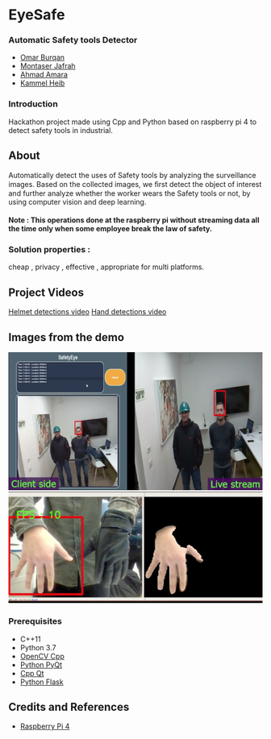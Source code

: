 # EyeSafe 

### Automatic Safety tools Detector

* [Omar Burqan](https://github.com/omarburqan)
* [Montaser Jafrah](https://github.com/montaserja)
* [Ahmad Amara](https://github.com/AhmadAmara)
* [Kammel Heib](https://github.com/Kammel-Heib)


### Introduction 
Hackathon project made using Cpp and Python based on raspberry pi 4 to detect safety tools in industrial.

## About 
Automatically detect the uses of Safety tools by analyzing the surveillance images. Based on the collected images, we ﬁrst detect the object of interest and further analyze whether the worker wears the Safety tools or not, by using computer vision and deep learning. 

#### Note : This operations  done at the  raspberry pi without streaming data all the time only when some employee break the law of safety. 

### Solution properties : 
cheap , privacy , effective , appropriate for multi platforms.


## Project Videos 
[Helmet detections video](https://drive.google.com/file/d/1rMso6DyG5c1HIsiwc_VfiFCcDQ8LYB16/view)
[Hand detections video](https://drive.google.com/file/d/1eLxHmgi49fnc74XEGncDs5P2LwlHqcO4/view)


## Images from the demo
![alt text](https://github.com/AhmadAmara/SafetyEye/blob/master/helmetDetection.png)
![alt text](https://github.com/AhmadAmara/SafetyEye/blob/master/handDetection.png)


### Prerequisites
* C++11
* Python 3.7
* [OpenCV Cpp](https://opencv.org/)
* [Python PyQt](https://wiki.python.org/moin/PyQt)
* [Cpp Qt](https://wiki.qt.io/Qt_for_Beginners)
* [Python Flask](https://opensource.com/article/18/4/flask)



## Credits and References
* [Raspberry Pi 4](https://magpi.raspberrypi.org/articles/set-up-raspberry-pi-4)

